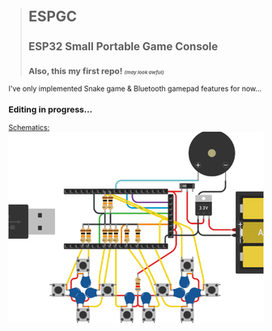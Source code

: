 ># ESPGC
>## ESP32 Small Portable Game Console
>### Also, this my first repo! <sup><sub><sub>*(may look awful)*</sub></sub></sup>
I've only implemented Snake game & Bluetooth gamepad features for now...

### Editing in progress...
[Schematics:](https://www.tinkercad.com/things/5aT8ZZnGlQI-espgcbeta1)
![Schematic, made with Tinkercad](schematics/ESPGC_beta1.png)
